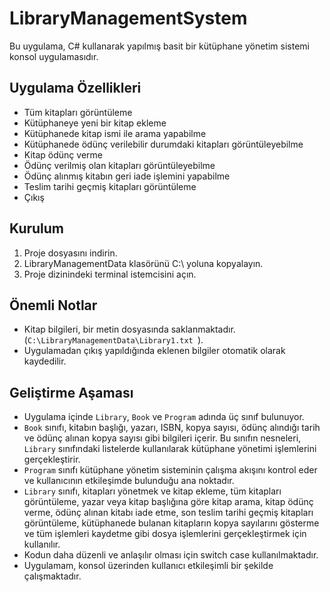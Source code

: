 # LibraryManagementSystem
Bu uygulama, C# kullanarak yapılmış basit bir kütüphane yönetim sistemi konsol uygulamasıdır.
## Uygulama Özellikleri
- Tüm kitapları görüntüleme
- Kütüphaneye yeni bir kitap ekleme
- Kütüphanede kitap ismi ile arama yapabilme
- Kütüphanede ödünç verilebilir durumdaki kitapları görüntüleyebilme
- Kitap ödünç verme 
- Ödünç verilmiş olan kitapları görüntüleyebilme
- Ödünç alınmış kitabın geri iade işlemini yapabilme 
- Teslim tarihi geçmiş kitapları görüntüleme
- Çıkış 
## Kurulum

1. Proje dosyasını indirin.
2. LibraryManagementData klasörünü C:\ yoluna kopyalayın.
3. Proje dizinindeki terminal istemcisini açın.

## Önemli Notlar
- Kitap bilgileri, bir metin dosyasında saklanmaktadır.(`C:\LibraryManagementData\Library1.txt `).
- Uygulamadan çıkış yapıldığında eklenen bilgiler otomatik olarak kaydedilir.
## Geliştirme Aşaması
- Uygulama içinde `Library`, `Book` ve `Program` adında üç sınıf bulunuyor.
- `Book` sınıfı, kitabın başlığı, yazarı, ISBN, kopya sayısı, ödünç alındığı tarih ve ödünç alınan kopya sayısı gibi bilgileri içerir. Bu sınıfın nesneleri, `Library` sınıfındaki listelerde kullanılarak kütüphane yönetimi işlemlerini gerçekleştirir.
- `Program` sınıfı kütüphane yönetim sisteminin çalışma akışını kontrol eder ve kullanıcının etkileşimde bulunduğu ana noktadır.
- `Library` sınıfı, kitapları yönetmek ve kitap ekleme, tüm kitapları görüntüleme, yazar veya kitap başlığına göre kitap arama, kitap ödünç verme, ödünç alınan kitabı iade etme, son teslim tarihi geçmiş kitapları görüntüleme, kütüphanede bulanan kitapların kopya sayılarını gösterme ve tüm işlemleri kaydetme gibi dosya işlemlerini gerçekleştirmek için kullanılır.
- Kodun daha düzenli ve anlaşılır olması için switch case kullanılmaktadır.
- Uygulamam, konsol üzerinden kullanıcı etkileşimli bir şekilde çalışmaktadır.
